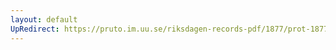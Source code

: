 ```yaml
---
layout: default
UpRedirect: https://pruto.im.uu.se/riksdagen-records-pdf/1877/prot-1877--fk--017/prot-1877--fk--017_022.pdf
---
```

